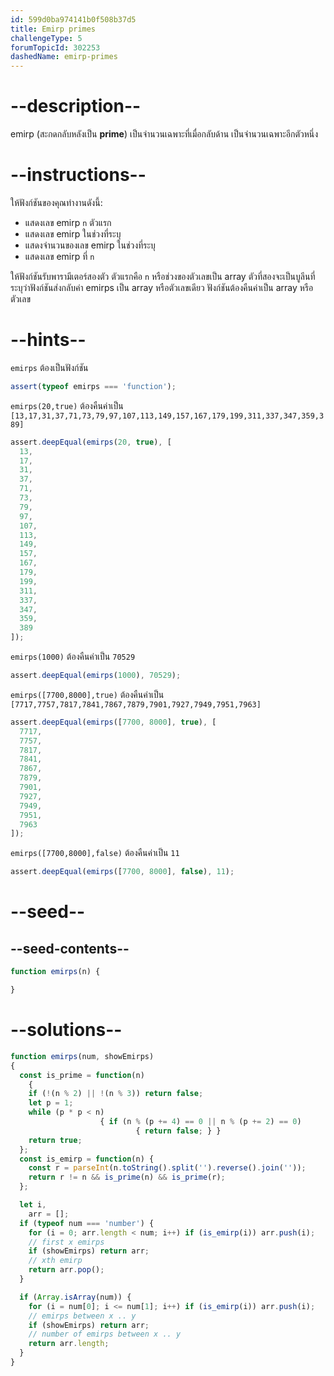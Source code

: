 ```yaml
---
id: 599d0ba974141b0f508b37d5
title: Emirp primes
challengeType: 5
forumTopicId: 302253
dashedName: emirp-primes
---
```


# --description--

emirp (สะกดกลับหลังเป็น **prime**) เป็นจำนวนเฉพาะที่เมื่อกลับด้าน เป็นจำนวนเฉพาะอีกตัวหนึ่ง

# --instructions--

ให้ฟังก์ชันของคุณทำงานดังนี้:

<ul>
  <li>แสดงเลข emirp <code>n</code> ตัวแรก</li>
  <li>แสดงเลข emirp ในช่วงที่ระบุ</li>
  <li>แสดงจำนวนของเลข emirp ในช่วงที่ระบุ</li>
  <li>แสดงเลข emirp ที่ <code>n</code></li>
</ul>

ให้ฟังก์ชันรับพารามีเตอร์สองตัว ตัวแรกคือ `n` หรือช่วงของตัวเลขเป็น array ตัวที่สองจะเป็นบูลีนที่ระบุว่าฟังก์ชันส่งกลับค่า emirps เป็น array หรือตัวเลขเดียว ฟังก์ชันต้องคืนค่าเป็น array หรือตัวเลข

# --hints--

`emirps` ต้องเป็นฟังก์ชัน

```js
assert(typeof emirps === 'function');
```

`emirps(20,true)` ต้องคืนค่าเป็น `[13,17,31,37,71,73,79,97,107,113,149,157,167,179,199,311,337,347,359,389]`

```js
assert.deepEqual(emirps(20, true), [
  13,
  17,
  31,
  37,
  71,
  73,
  79,
  97,
  107,
  113,
  149,
  157,
  167,
  179,
  199,
  311,
  337,
  347,
  359,
  389
]);
```

`emirps(1000)` ต้องคืนค่าเป็น `70529`

```js
assert.deepEqual(emirps(1000), 70529);
```

`emirps([7700,8000],true)` ต้องคืนค่าเป็น `[7717,7757,7817,7841,7867,7879,7901,7927,7949,7951,7963]`

```js
assert.deepEqual(emirps([7700, 8000], true), [
  7717,
  7757,
  7817,
  7841,
  7867,
  7879,
  7901,
  7927,
  7949,
  7951,
  7963
]);
```

`emirps([7700,8000],false)` ต้องคืนค่าเป็น `11`

```js
assert.deepEqual(emirps([7700, 8000], false), 11);
```

# --seed--

## --seed-contents--

```js
function emirps(n) {

}
```

# --solutions--

```js
function emirps(num, showEmirps)
{
  const is_prime = function(n)
    {
    if (!(n % 2) || !(n % 3)) return false;
    let p = 1;
    while (p * p < n)
                    { if (n % (p += 4) == 0 || n % (p += 2) == 0)
                            { return false; } }
    return true;
  };
  const is_emirp = function(n) {
    const r = parseInt(n.toString().split('').reverse().join(''));
    return r != n && is_prime(n) && is_prime(r);
  };

  let i,
    arr = [];
  if (typeof num === 'number') {
    for (i = 0; arr.length < num; i++) if (is_emirp(i)) arr.push(i);
    // first x emirps
    if (showEmirps) return arr;
    // xth emirp
    return arr.pop();
  }

  if (Array.isArray(num)) {
    for (i = num[0]; i <= num[1]; i++) if (is_emirp(i)) arr.push(i);
    // emirps between x .. y
    if (showEmirps) return arr;
    // number of emirps between x .. y
    return arr.length;
  }
}
```
